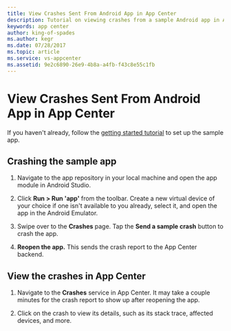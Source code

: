```yaml
---
title: View Crashes Sent From Android App in App Center
description: Tutorial on viewing crashes from a sample Android app in App Center
keywords: app center
author: king-of-spades
ms.author: kegr
ms.date: 07/28/2017
ms.topic: article
ms.service: vs-appcenter
ms.assetid: 9e2c6890-26e9-4b8a-a4fb-f43c8e55c1fb
---
```


# View Crashes Sent From Android App in App Center
If you haven't already, follow the [getting started tutorial](getting-started.md) to set up the sample app.

## Crashing the sample app
1. Navigate to the app repository in your local machine and open the app module in Android Studio.

2. Click **Run > Run 'app'** from the toolbar. Create a new virtual device of your choice if one isn't available to you already, select it, and open the app in the Android Emulator.

3. Swipe over to the **Crashes** page. Tap the **Send a sample crash** button to crash the app.

4. **Reopen the app.** This sends the crash report to the App Center backend.  


## View the crashes in App Center
1. Navigate to the **Crashes** service in App Center. It may take a couple minutes for the crash report to show up after reopening the app.

2. Click on the crash to view its details, such as its stack trace, affected devices, and more.
